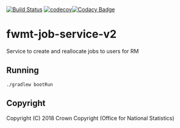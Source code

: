 [![Build Status](https://travis-ci.org/ONSdigital/fwmt-job-service-v2.svg?branch=master)](https://travis-ci.org/ONSdigital/fwmt-job-service-v2) [![codecov](https://codecov.io/gh/ONSdigital/fwmt-job-service-v2/branch/master/graph/badge.svg)](https://codecov.io/gh/ONSdigital/fwmt-job-service-v2)[![Codacy Badge](https://api.codacy.com/project/badge/Grade/67e353d845d749dbab9eadb4a42ab52f)](https://www.codacy.com/app/kieran.wardle/fwmt-job-service-v2?utm_source=github.com&amp;utm_medium=referral&amp;utm_content=ONSdigital/fwmt-job-service-v2&amp;utm_campaign=Badge_Grade)

# fwmt-job-service-v2
Service to create and reallocate jobs to users for RM

## Running
    ./gradlew bootRun

## Copyright
Copyright (C) 2018 Crown Copyright (Office for National Statistics)
